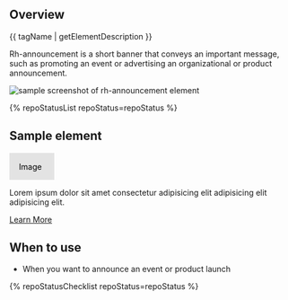 ## Overview

{{ tagName | getElementDescription }}

Rh-announcement is a short banner that conveys an important message, such as promoting an event or advertising an organizational or product announcement.

<uxdot-example width-adjustment="555px">
  <img src="./announcement-sample.svg" alt="sample screenshot of rh-announcement element">
</uxdot-example>

{% repoStatusList repoStatus=repoStatus %}

## Sample element

<rh-announcement>
  <svg slot="image"
       width="80"
       height="48"
       role="img"
       aria-label="Sample image">
    <rect fill="var(--rh-color-border-interactive)"
      fill-opacity="0.1"
      stroke="var(--rh-color-border-interactive)"
      stroke-width="2px"
      width="100%"
      height="100%"
      stroke-dasharray="4 4">
    </rect>
    <text x="17"
          y="30"
          style="font-family: var(--rh-font-family-code); font-size: var(--rh-font-size-body-text-md);"
          fill="var(--rh-color-blue-50)">Image</text>
  </svg>
  <p>Lorem ipsum dolor sit amet consectetur adipisicing elit adipisicing elit adipisicing elit.</p>
  <rh-cta slot="cta">
    <a href="#">Learn More</a>
  </rh-cta>
</rh-announcement>

## When to use

  - When you want to announce an event or product launch

{% repoStatusChecklist repoStatus=repoStatus %}
